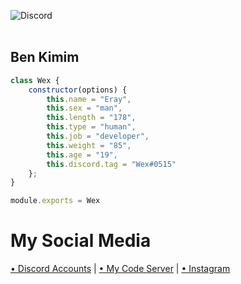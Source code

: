 

![Discord](https://discord.c99.nl/widget/theme-5/728161454288535604.png)<br><br> 

<h2>Ben Kimim</h2>

```js
class Wex {
    constructor(options) {
        this.name = "Eray",
        this.sex = "man",
        this.length = "178",
        this.type = "human",
        this.job = "developer",
        this.weight = "85",
        this.age = "19",
        this.discord.tag = "Wex#0515"
    };
}

module.exports = Wex
```
# My Social Media 
[• Discord Accounts](https://discord.com/users/728161454288535604) | [• My Code Server](https://discord.gg/515) | [• Instagram](https://www.instagram.com/wexsakinol)

